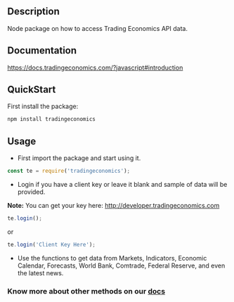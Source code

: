 ## Description
Node package on how to access Trading Economics API data.

## Documentation
https://docs.tradingeconomics.com/?javascript#introduction

## QuickStart
First install the package:

```javascript
npm install tradingeconomics
```

## Usage
  

 - First import the package and start using it. 

```javascript
const te = require('tradingeconomics');
```

 - Login if you have a client key or leave it blank and sample of data will be provided.

**Note:** You can get your key here: http://developer.tradingeconomics.com 

```javascript
te.login();
```
or
```javascript
te.login('Client Key Here');
```

 - Use the functions to get data from Markets, Indicators, Economic Calendar, Forecasts, World Bank, Comtrade, Federal Reserve, and even the latest news.


### Know more about other methods on our [docs](https://docs.tradingeconomics.com/?javascript#introduction)
